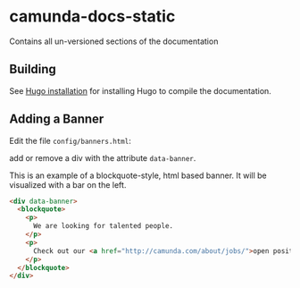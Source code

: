 # camunda-docs-static

Contains all un-versioned sections of the documentation

## Building

See [Hugo installation](https://github.com/camunda/camunda-docs-manual#installing-hugo) for installing Hugo to compile the documentation.

## Adding a Banner

Edit the file `config/banners.html`:

add or remove a div with the attribute `data-banner`.

This is an example of a blockquote-style, html based banner. It will be visualized with a bar on the left.

```html
<div data-banner>
  <blockquote>
    <p>
      We are looking for talented people.
    </p>
    <p>
      Check out our <a href="http://camunda.com/about/jobs/">open positions</a>.
    </p>
  </blockquote>
</div>
```
